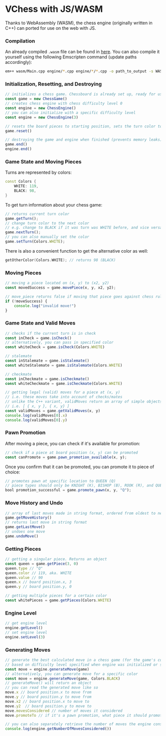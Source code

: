 # VChess with JS/WASM

Thanks to WebAssembly (WASM), the chess engine (originally written in C++) can ported for use on the web with JS.

### Compilation
An already compiled `.wasm` file can be found in [here](https://github.com/vivCoding/vchess/tree/main/docs/wasm). You can also compile it yourself using the following Emscripten command (update paths accordingly):

```bash
em++ wasm/Main.cpp engine/*.cpp engine/*/*.cpp -o path_to_output -s WASM=1 O3 -s EXPORTED_FUNCTIONS='["_malloc", "_free"]'
```

### Initialization, Resetting, and Destroying
```js
// initializes a chess game. Chessboard is already set up, ready for use
const game = new ChessGame()
// creates chess engine with chess difficulty level 0
const engine = new ChessEngine()
// you can also initialize with a specific difficulty level
const engine = new ChessEngine(3)

// resets the board pieces to starting position, sets the turn color to WHITE
game.reset()

// destroying the game and engine when finished (prevents memory leaks)
game.end()
engine.end()
```

### Game State and Moving Pieces
Turns are represented by colors:
```cpp
const Colors {
    WHITE: 119,
    BLACK: 98,
}
```
To get turn information about your chess game:
```js
// returns current turn color
game.getTurn();
// change turn color to the next color
// e.g. change to BLACK if it was turn was WHITE before, and vice versa
game.nextTurn();
// you can also manually set the color
game.setTurn(Colors.WHITE);
```
There is also a convenient function to get the alternative color as well:
```cpp
getOtherColor(Colors.WHITE); // returns 98 (BLACK)
```

### Moving Pieces
```js
// moving a piece located on (x, y) to (x2, y2)
const movedSuccess = game.movePiece(x, y, x2, y2);

// move_piece returns false if moving that piece goes against chess rules
if (!moveSuccess) {
    console.log("invalid move!")
}
```

### Game State and Valid Moves
```js
// checks if the current turn is in check
const inCheck = game.isCheck()
// alternatively, you can pass in specified color
const whiteCheck = game.isCheck(Colors.WHITE)

// stalemate
const inStalemate = game.isStalemate()
const whiteStalemate = game.isStalemate(Colors.WHITE)

// checkmate
const inCheckmate = game.isCheckmate()
const whiteCheckmate = game.isCheckmate(Colors.WHITE)
```
```js
// getting legal (valid) moves for a piece at (x, y)
// i.e. these moves take into account of checks/mates
// unlike the C++ variant, validMoves return an array of simple objects containing valid positions for the specific piece at (x, y)
// i.e. [ { x, y }, { x, y} ]
const validMoves = game.getValidMoves(x, y)
console.log(validMoves[0].x)
console.log(validMoves[0].y)
```

### Pawn Promotion
After moving a piece, you can check if it's available for promotion:
```js
// check if a piece at board position (x, y) can be promoted
const canPromote = game.pawn_promotion_available(x, y);
```
Once you confirm that it can be promoted, you can promote it to piece of choice:
```js
// promotes pawn at specific location to QUEEN (Q)
// piece types should only be KNIGHT (K), BISHOP (B), ROOK (R), and QUEEN (Q)
bool promotion_successful = game.promote_pawn(x, y, "Q");
```

###  Move History and Undo
```js
// array of last moves made in string format, ordered from oldest to newest
game.getMoveHistory()
// returns last move in string format
game.getLastMove()
// undoes one move
game.undoMove()
```

### Getting Pieces
```js
// getting a singular piece. Returns an object
const queen = game.getPiece(3, 0)
queen.type // "Q"
queen.color // 119, aka. WHITE
queen.value // 90
queen.x // board position.x, 3
queen.y // board position.y, 0

// getting multiple pieces for a certain color
const whitePieces = game.getPieces(Colors.WHITE)
``` 
### Engine Level
```js
// get engine level
engine.getLevel()
// set engine level
engine.setLevel(3)
```

### Generating Moves
```js
// generate the best calculated move in a chess game (for the game's current turn)
// based on difficulty level specified when engine was initialized or set
const move = engine.generateMove(game)
// alternatively, you can generate move for a specific color
const move = engine.generateMove(game, Colors.BLACK)
// generateMove() will return an object
// you can read the generated move like so
move.x // board position.x to move from
move.y // board position.y to move from
move.x2 // board position.x to move to
move.y2  // board position.y to move to
move.movesConsidered // number of moves it considered
move.promoteTo // if it's a pawn promotion, what piece it should promote to

// you can also separately retrieve the number of moves the engine considered during its last move generation
console.log(engine.getNumberOfMovesConsidered())
```